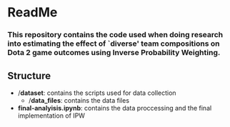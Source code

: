 # ReadMe

### This repository contains the code used when doing research into estimating the effect of `diverse' team compositions on Dota 2 game outcomes using Inverse Probability Weighting.

## Structure
- /**dataset**: contains the scripts used for data collection
  - /**data_files**: contains the data files
- **final-analyisis.ipynb**: contains the data proccessing and the final implementation of IPW 

